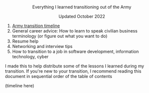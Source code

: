 <p align='center'> Everything I learned transitioning out of the Army </p>
<p align='center'> Updated October 2022 </p>

1. [Army transition timeline](docs/transition/transition_timeline.md)
2. General career advice: How to learn to speak civilian business terminology (or figure out what you want to do)
3. Resume help
4. Networking and interview tips
6. How to transition to a job in software development, information technology, cyber

I made this to help distribute some of the lessons I learned during my transition. If you're new to your transition, I recommend reading this document in sequential order of the table of contents

(timeline here)
